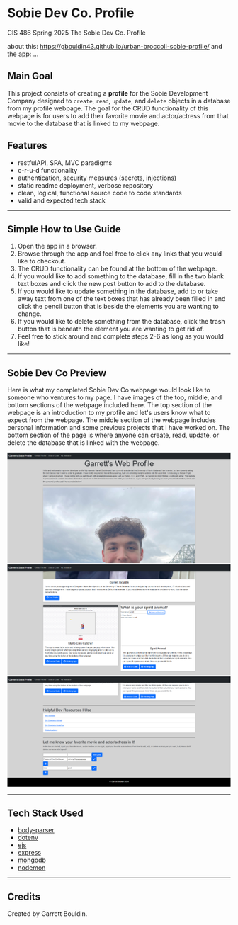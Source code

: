 # Sobie Dev Co. Profile
CIS 486 Spring 2025 The Sobie Dev Co. Profile

about this: https://gbouldin43.github.io/urban-broccoli-sobie-profile/
and the app: ...

## Main Goal
This project consists of creating a **profile** for the Sobie Development Company designed to `create`, `read`, `update`, and `delete` objects in a database from my profile webpage. The goal for the CRUD functionality of this webpage is for users to add their favorite movie and actor/actress from that movie to the database that is linked to my webpage.

## Features  
* restfulAPI, SPA, MVC paradigms 
* c-r-u-d functionality 
* authentication, security measures (secrets, injections)
* static readme deployment, verbose repository
* clean, logical, functional source code to code standards
* valid and expected tech stack 

---

## Simple How to Use Guide
1. Open the app in a browser.  
2. Browse through the app and feel free to click any links that you would like to checkout.  
3. The CRUD functionality can be found at the bottom of the webpage.  
4. If you would like to add something to the database, fill in the two blank text boxes and click the new post button to add to the database.
5. If you would like to update something in the database, add to or take away text from one of the text boxes that has already been filled in and click the pencil button that is beside the elements you are wanting to change.
6. If you would like to delete something from the database, click the trash button that is beneath the element you are wanting to get rid of.
7. Feel free to stick around and complete steps 2-6 as long as you would like!

---

## Sobie Dev Co Preview
Here is what my completed Sobie Dev Co webpage would look like to someone who ventures to my page. I have images of the top, middle, and bottom sections of the webpage included here. The top section of the webpage is an introduction to my profile and let's users know what to expect from the webpage. The middle section of the webpage includes personal information and some previous projects that I have worked on. The bottom section of the page is where anyone can create, read, update, or delete the database that is linked with the webpage.

![App Interface](/readmeImages/top.png "Sobie Preview")
![App Interface](/readmeImages/middle.png "Sobie Preview")
![App Interface](/readmeImages/bottom.png "Sobie Preview")

---

## Tech Stack Used
* [body-parser](https://www.npmjs.com/package/body-parser)
* [dotenv](https://www.npmjs.com/package/dotenv)
* [ejs](https://www.npmjs.com/package/ejs)
* [express](https://expressjs.com/)
* [mongodb](https://www.mongodb.com/)
* [nodemon](https://www.npmjs.com/package/nodemon)

---

## Credits
Created by Garrett Bouldin.

